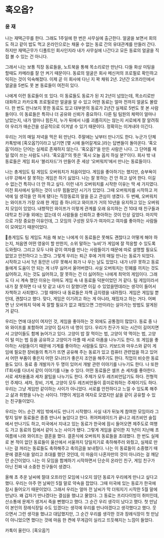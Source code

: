 # 혹오옵? 

### 윤 재

나는 재택근무를 한다. 그래도 1주일에 한 번은 사무실에 출근한다. 얼굴을 보면서 회의도 하고 같이 밥도 먹고 온라인으로는 채울 수 없는 동료 간의 유대관계를 만들러 간다. 하지만 재택근무가 디폴트인 회사인지라 내가 사무실에 나간다고 모든 동료의 얼굴을 직접 볼 수 있는 건 아니다. 

그래서 나는 보통 직장 동료들을, 노트북을 통해 목소리로만 만난다. 다들 화상 미팅을 할때도 카메라를 잘 안 켜기 때문이다. 동료의 얼굴은 회사 메신저의 프로필로 확인하고 익히는 것이 익숙해졌다. 이제 곧 이 회사에 다닌 지 꽉 채워 2년. 2년간 오프라인에서 얼굴을 5번도 못 본 동료들이 여전히 있다.

나에게 이런 동료들이 또 있다. 이 동료들도 동료가 된 지 2년이 넘었는데, 목소리로만 대화하고 카카오톡 프로필로만 얼굴을 알 수 있고 어떤 동료는 얼마 전까지 얼굴도 몰랐다. 한 번도 만나보지 못한 동료도 있고 대부분의 동료가 2년간 실제로 5번도 못 본 사람들이다. 
이 동료들은 특히나 더 공유와 신뢰가 중요하다. 다른 팀 팀원의 체력이 얼마나 남았는지, 내가 얼마나 힘든지, 누가 뒤에서 나를 괴롭히지는 않는지 서로에게 잘 알려줘야 우리가 매순간을 성공적으로 이겨낼 수 있기 때문이다. 정확히는 이겨내야 이긴다.

우리는 거의 매일 저녁을 먹은 뒤 만난다. 주말에는 낮부터 만나기도 한다. 누군가 단체 카톡방에 [혹오옵?]이라고 남기면 [몇 시에 들어갈게요.]라는 답변들이 돌아온다. ‘혹오옵’이라는 단어는 실제로 존재하지 않는다. ’혹오옵?‘을 만든 사람은 나다. 그 단어를 제일 많이 쓰는 사람도 나다. 
‘혹오옵?’의 뜻은 ‘혹시 오늘 옵치 하실 분?’이다. 
회사 밖 내 동료들은 게임 회사 ‘블리자드’가 만들어 준 세상 ‘오버워치’에서 만나는 동료들이다.

나는 총게임도 팀 게임도 오버워치가 처음이었다. 게임을 좋아하기는 했지만, 승부욕이 너무 강해서 잘 못하는 게임은 하기 싫었다. 나는 잘 못하는 건 안 하고 싶어 한다. 이길 수 없는건 특히나 더 안 하고 싶다. 이런 내가 오버워치를 시작한 이유는 딱 세 가지였다. 
이전 회사에서 일하는 것이 너무 힘들었던 시기가 있었다. 그때 오버워치를 시작하고 저녁에 일 생각을 안 하게 됐다는 직장동료의 말을 듣고 관심이 생겼다. 두 번째, 오버워치는 와이프가 가장 오래 한 게임 중 하나이고 와이프가 거의 10년을 유지하고 있는 오버워치 모임이 있었다. 내향적인 와이프가 이렇게 관계를 오래 유지하는 건 10대 때 친구들과 대학교 친구들 외에는 없는데 이 사람들을 신뢰하고 좋아하는 것이 인상 깊었다. 마지막으로 가장 중요한 이유인데, 그 모임의 구성원 모두가 여자이고 여자를 좋아하는 사람들이 모여있기 때문이었다.

총게임도 팀 게임도 처음 해 보는 나에게 이 동료들은 못해도 괜찮다고 어떻게 해야 하는지, 처음엔 어떤 영웅이 할 만한지, 소위 말하는 ‘뉴비’가 게임에 잘 적응할 수 있도록 도와줬다. 그리고 모두 나와 같이 여자를 만나는 사람들이기 때문에 따로 설명할 필요도 없었고 안전하다고 느꼈다. 그렇게 우리는 퇴근 후에 거의 매일 만나는 동료가 되었다. 
시작하고 나서 1년 동안은 너무 못해서 화가 나 우는 날도 있었다. 내가 너무 못하고 동료들에게 도움이 안 되는 게 너무 싫어서 울어버렸다. 사실 오버워치는 민폐를 끼치는 것도 싫어하고, 지는 것도 싫어하고, 잘 못하는 건 더 싫어하는 나에게 최악의 게임이다. 그래도 다
시 계속 했던 이유는 아마도 게임 속 내 동료들 덕분이었던 거 같다. 
팀 게임이라서 내가 잘 못하면 다 내 탓 같고 내가 더 잘했다면 이길 수 있었을텐데라는 생각이 들어서 자책하고 사죄했다. 그럴 때마다 내 동료들은 자책 금지령을 내려줬다. 게임은 게임일 뿐인데, 괜찮다고 했다. 맞다, 게임은 이기려고 하는 게 아니라, 재밌자고 하는 거다. 어쩌면 난 오버워치 덕에 꼭 잘할 필요가 없고 재밌으면 그만이라는 살아가는 방법도 알게된 거 같다.

우리는 연애 대상이 여자인 것, 게임을 좋아하는 것 외에도 공통점이 많았다. 동료 중 나와 와이프를 포함하여 고양이 집사가 네 명이 있다. 우리가 친구가 되는 시간이 길어지면서 고양이들도 함께 늙어가고 있다. 고양이 밥 잘 먹이는 법, 고양이 약 먹이는 법, 고양이 털 미는 법 등을 공유하고 고양이가 아플 때 서로 아픔을 나누기도 한다. 
또 게임을 좋아하는 사람들이기 때문에 기계를 좋아하는 사람들도 많다. 키보드와 마우스와 같이 게임에 필요한 장비들의 특가가 뜨면 공유해 주는 동료가 있고 컴퓨터 관련업을 하고 있어서 어떤 부품이 좋은지 어떤 모니터가 좋은지 조언을 해주기도 한다. 
직업이 비슷한 동료들도 있다. 동료 중 개발자가 두 명이 있어서 개발 관련 이야기를 나누기도 한다. 나 또한 IT회사를 다녀서 같이 이야기를 나눌 수 있다. 어떤 동료들은 셀프 손 세차를 좋아한다. 서로 세차용품과 세차 꿀팁을 나누기도 한다. 주제가 모두 레즈비언답기도 하다. 전형적인 주제다. 세차, 장비, 기계, 고양이 모두 레즈비언들이 흥미로워하는 주제이기도 하다. 
우리는 그냥 게임만 같이하는 사이가 아니었다. 서로를 안전하다고 느낄 수 있도록 해주고 삶과 취향을 나누는 사이다. 11명이 게임과 여자로 모였지만 삶을 같이 공유할 수 있는 친구들이었다.

우리는 어느 순간 게임 밖에서도 만나기 시작했다. 사실 내가 뒤늦게 참여한 모임이라 그렇지 일부 동료들은 종종 만나서 놀았다고 한다. 퀴어퍼레이드가 끝나고 레즈비언 술집에서 만나기도 하고, 미국에서 지내고 있는 동료가 한국에 잠시 들어오면 제주도로 여행도 가고 동료의 집에서 같이 노는 사이가 됐다. 
그렇게 게임을 같이한 지 1년이 지난해 초여름에 나와 와이프는 결혼을 했다. 결혼식에 오버워치 동료들을 초대했다. 한 번도 실제로 본 적이 없던 동료들이 울산에서 서울까지 당일치기로 축하해주러 와줬고, 실제로 만나는 걸 꺼리는 동료들도 축하해주고 축의금을 보내줬다. 나는 이 동료들이 소중했기 때문에 결혼식을 알리고 초대를 했던 것인데, 이 마음이 나혼자만의 것이 아니라는 걸 깨닫던 순간이었다. 나는 이 모임을 함께하기 시작하면서 단순히 온라인 친구, 게임 친구가 아닌 진짜 내 소중한 친구들이 생겼다.

올해 초 추운 날씨에 절대 오프라인 모임에 나오지 않던 동료가 우리에게 만나고 싶다고 했다. 우리는 아주 먼 날짜인 5월 말로 약속을 잡았다. 그때 미국에 있는 동료가 한국에 잠시 들어오기 때문이었다. 그래서 우리는 얼마 전 날씨가 막 더워지기 시작한 5월 말에 만났다. 
왜 갑자기 만나겠다는 결심을 했냐고 물었다. 그 동료는 프리다이빙이 취미인데, 산소통에 문제가 생겨서 죽을 뻔했다고 했다. 그 순간 우리 생각이 났다고 했다. 첫 만남이 본인의 장례식장일 수도 있겠다는 생각에 우리를 만나야겠다고 생각했다고 했다. 웃으면서 그런 생각을 했냐고 대답했지만, 그 순간 우리를 생각한 것과 장례식장이 첫 만남이 아니었으면 했다는 것에 마음 한 켠에 무게감이 실리고 뜨듯해지는 느낌이 들었다.

카톡이 울린다. [혹오옵?]


